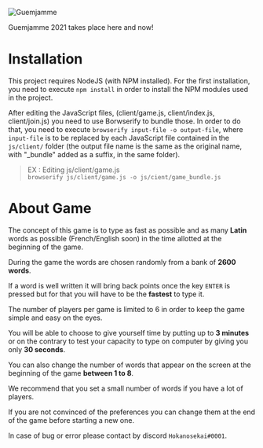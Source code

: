 ![Guemjamme](https://user-images.githubusercontent.com/44942598/121183900-d6be1b80-c864-11eb-9491-651835ae6d04.png)

Guemjamme 2021 takes place here and now!

# Installation

This project requires NodeJS (with NPM installed).
For the first installation, you need to execute ``npm install`` in order to install the NPM modules used in the project.

After editing the JavaScript files, (client/game.js, client/index.js, client/join.js) you need to use Borwserify to bundle those.
In order to do that, you need to execute ``browserify input-file -o output-file``, where ``input-file`` is to be replaced by each JavaScript file contained in the ``js/client/`` folder (the output file name is the same as the original name, with "_bundle" added as a suffix, in the same folder).

> EX : Editing js/client/game.js  
> ``browserify js/client/game.js -o js/cient/game_bundle.js``

# About Game

The concept of this game is to type as fast as possible and as many **Latin** words as possible (French/English soon) in the time allotted at the beginning of the game.

During the game the words are chosen randomly from a bank of **2600 words**.  

If a word is well written it will bring back points once the key ``ENTER`` is pressed but for that you will have to be the **fastest** to type it.  

The number of players per game is limited to 6 in order to keep the game simple and easy on the eyes.  

You will be able to choose to give yourself time by putting up to **3 minutes** or on the contrary to test your capacity to type on computer by giving you only **30 seconds**.  

You can also change the number of words that appear on the screen at the beginning of the game **between 1 to 8**.  

We recommend that you set a small number of words if you have a lot of players.  

If you are not convinced of the preferences you can change them at the end of the game before starting a new one.

In case of bug or error please contact by discord ``Hokanosekai#0001``.

